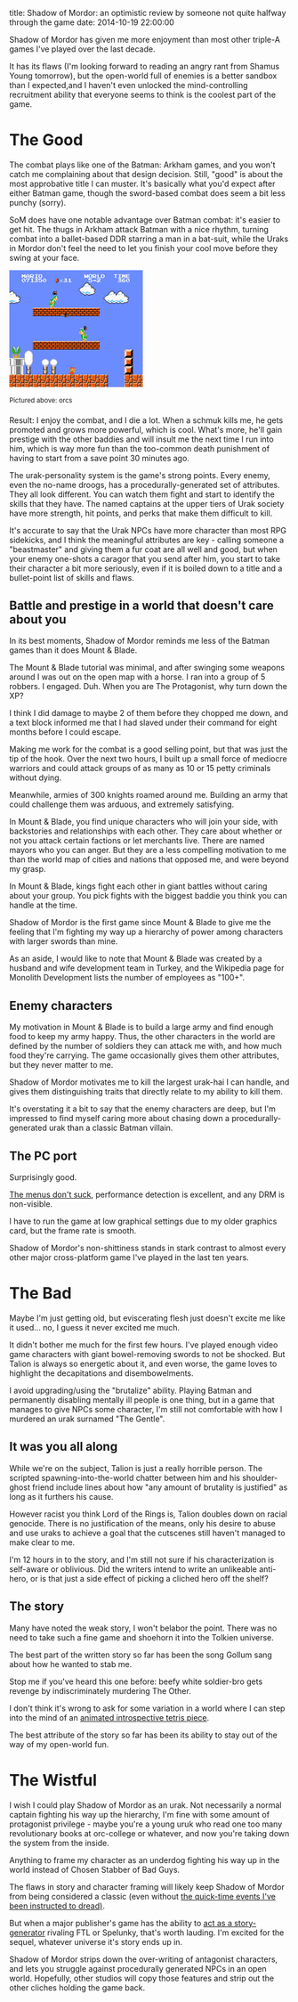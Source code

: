 title: Shadow of Mordor: an optimistic review by someone not quite halfway through the game
date: 2014-10-19 22:00:00

Shadow of Mordor has given me more enjoyment than most other triple-A games I've played over the last decade.

It has its flaws (I'm looking forward to reading an angry rant from Shamus Young tomorrow), but the open-world full of enemies is a better sandbox than I expected,and I haven't even unlocked the mind-controlling recruitment ability that everyone seems to think is the coolest part of the game.

The Good
========

The combat plays like one of the Batman: Arkham games, and you won't catch me complaining about that design decision.  Still, "good" is about the most approbative title I can muster.  It's basically what you'd expect after either Batman game, though the sword-based combat does seem a bit less punchy (sorry).

SoM does have one notable advantage over Batman combat: it's easier to get hit.  The thugs in Arkham attack Batman with a nice rhythm, turning combat into a ballet-based DDR starring a man in a bat-suit, while the Uraks in Mordor don't feel the need to let you finish your cool move before they swing at your face.

!["Hammer Bros"](content/images/hammerbros.jpg "Hammer Bros")

<sup>Pictured above: orcs</sup>

Result: I enjoy the combat, and I die a lot.  When a schmuk kills me, he gets promoted and grows more powerful, which is cool.  What's more, he'll gain prestige with the other baddies and will insult me the next time I run into him, which is way more fun than the too-common death punishment of having to start from a save point 30 minutes ago.

The urak-personality system is the game's strong points.  Every enemy, even the no-name droogs, has a procedurally-generated set of attributes.  They all look different.  You can watch them fight and start to identify the skills that they have.  The named captains at the upper tiers of Urak society have more strength, hit points, and perks that make them difficult to kill.

It's accurate to say that the Urak NPCs have more character than most RPG sidekicks, and I think the meaningful attributes are key - calling someone a "beastmaster" and giving them a fur coat are all well and good, but when your enemy one-shots a caragor that you send after him, you start to take their character a bit more seriously, even if it is boiled down to a title and a bullet-point list of skills and flaws.

Battle and prestige in a world that doesn't care about you
----------

In its best moments, Shadow of Mordor reminds me less of the Batman games than it does Mount & Blade.

The Mount & Blade tutorial was minimal, and after swinging some weapons around I was out on the open map with a horse.  I ran into a group of 5 robbers.  I engaged.  Duh.  When you are The Protagonist, why turn down the XP?

I think I did damage to maybe 2 of them before they chopped me down, and a text block informed me that I had slaved under their command for eight months before I could escape.

Making me work for the combat is a good selling point, but that was just the tip of the hook.  Over the next two hours, I built up a small force of mediocre warriors and could attack groups of as many as 10 or 15 petty criminals without dying.

Meanwhile, armies of 300 knights roamed around me.  Building an army that could challenge them was arduous, and extremely satisfying.

In Mount & Blade, you find unique characters who will join your side, with backstories and relationships with each other.  They care about whether or not you attack certain factions or let merchants live.  There are named mayors who you can anger.  But they are a less compelling motivation to me than the world map of cities and nations that opposed me, and were beyond my grasp.

In Mount & Blade, kings fight each other in giant battles without caring about your group.  You pick fights with the biggest baddie you think you can handle at the time.

Shadow of Mordor is the first game since Mount & Blade to give me the feeling that I'm fighting my way up a hierarchy of power among characters with larger swords than mine.

As an aside, I would like to note that Mount & Blade was created by a husband and wife development team in Turkey, and the Wikipedia page for Monolith Development lists the number of employees as "100+".

Enemy characters
----------

My motivation in Mount & Blade is to build a large army and find enough food to keep my army happy.  Thus, the other characters in the world are defined by the number of soldiers they can attack me with, and how much food they're carrying.  The game occasionally gives them other attributes, but they never matter to me.

Shadow of Mordor motivates me to kill the largest urak-hai I can handle, and gives them distinguishing traits that directly relate to my ability to kill them.

It's overstating it a bit to say that the enemy characters are deep, but I'm impressed to find myself caring more about chasing down a procedurally-generated urak than a classic Batman villain.

The PC port
-----------

Surprisingly good.

[The menus don't suck](https://twitter.com/nickbreckon/status/518188778855600130), performance detection is excellent, and any DRM is non-visible.

I have to run the game at low graphical settings due to my older graphics card, but the frame rate is smooth.

Shadow of Mordor's non-shittiness stands in stark contrast to almost every other major cross-platform game I've played in the last ten years.

The Bad
=======

Maybe I'm just getting old, but eviscerating flesh just doesn't excite me like it used... no, I guess it never excited me much.

It didn't bother me much for the first few hours.  I've played enough video game characters with giant bowel-removing swords to not be shocked.  But Talion is always so energetic about it, and even worse, the game loves to highlight the decapitations and disembowelments.

I avoid upgrading/using the "brutalize" ability.  Playing Batman and permanently disabling mentally ill people is one thing, but in a game that manages to give NPCs some character, I'm still not comfortable with how I murdered an urak surnamed "The Gentle".

It was you all along
-------

While we're on the subject, Talion is just a really horrible person.  The scripted spawning-into-the-world chatter between him and his shoulder-ghost friend include lines about how "any amount of brutality is justified" as long as it furthers his cause.

However racist you think Lord of the Rings is, Talion doubles down on racial genocide.  There is no justification of the means, only his desire to abuse and use uraks to achieve a goal that the cutscenes still haven't managed to make clear to me.

I'm 12 hours in to the story, and I'm still not sure if his characterization is self-aware or oblivious.  Did the writers intend to write an unlikeable anti-hero, or is that just a side effect of picking a cliched hero off the shelf?

The story
---------

Many have noted the weak story, I won't belabor the point.  There was no need to take such a fine game and shoehorn it into the Tolkien universe.

The best part of the written story so far has been the song Gollum sang about how he wanted to stab me.

Stop me if you've heard this one before: beefy white soldier-bro gets revenge by indiscriminately murdering The Other.

I don't think it's wrong to ask for some variation in a world where I can step into the mind of an [animated introspective tetris piece](http://store.steampowered.com/app/220780/).

The best attribute of the story so far has been its ability to stay out of the way of my open-world fun.

The Wistful
===========

I wish I could play Shadow of Mordor as an urak.  Not necessarily a normal captain fighting his way up the hierarchy, I'm fine with some amount of protagonist privilege - maybe you're a young uruk who read one too many revolutionary books at orc-college or whatever, and now you're taking down the system from the inside.

Anything to frame my character as an underdog fighting his way up in the world instead of Chosen Stabber of Bad Guys.

The flaws in story and character framing will likely keep Shadow of Mordor from being considered a classic (even without [the quick-time events I've been instructed to dread)](https://twitter.com/shamusyoung/status/523191599854264320).

But when a major publisher's game has the ability to [act as a story-generator](http://www.pentadact.com/2014-10-18-what-works-and-why-saurons-army/) rivaling FTL or Spelunky, that's worth lauding.  I'm excited for the sequel, whatever universe it's story ends up in.

Shadow of Mordor strips down the over-writing of antagonist characters, and lets you struggle against procedurally generated NPCs in an open world.  Hopefully, other studios will copy those features and strip out the other cliches holding the game back.
